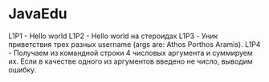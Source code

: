 # JavaEdu
L1P1 - Hello world
L1P2 - Hello world на стероидах
L1P3 - Уник приветствия трех разных username (args are: Athos Porthos Aramis).
L1P4 - Получаем из командной строки 4 числовых аргумента и суммируем их. Если в качестве одного из аргументов введено не число, выводим ошибку.
